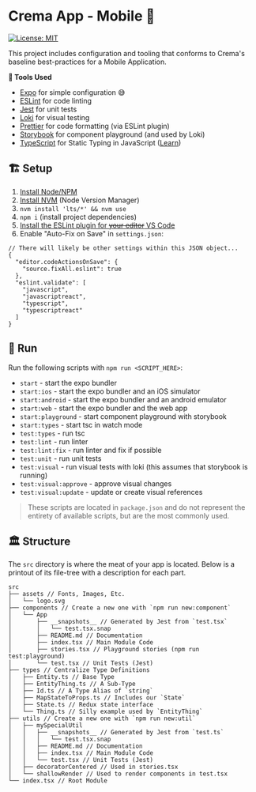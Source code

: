 # Crema App - Mobile 📱

[![License: MIT](https://img.shields.io/badge/License-MIT-yellow.svg)](https://opensource.org/licenses/MIT)

This project includes configuration and tooling that conforms to Crema's baseline best-practices for a Mobile Application.

**🧰 Tools Used**

- [Expo](https://expo.io/) for simple configuration 😅
- [ESLint](https://eslint.org) for code linting
- [Jest](https://jestjs.io) for unit tests
- [Loki](https://loki.js.org) for visual testing
- [Prettier](https://prettier.io) for code formatting (via ESLint plugin)
- [Storybook](https://storybook.js.org) for component playground (and used by Loki)
- [TypeScript](http://www.typescriptlang.org) for Static Typing in JavaScript ([Learn](http://www.typescriptlang.org/docs/handbook/basic-types.html))

## 🏗 Setup

1. [Install Node/NPM](https://nodejs.org/en/)
2. [Install NVM](https://github.com/creationix/nvm#installation-and-update) (Node Version Manager)
3. `nvm install 'lts/*' && nvm use`
4. `npm i` (install project dependencies)
5. [Install the ESLint plugin for ~~your editor~~ VS Code](https://marketplace.visualstudio.com/items?itemName=dbaeumer.vscode-eslint)
6. Enable "Auto-Fix on Save" in `settings.json`:

```
// There will likely be other settings within this JSON object...
{
  "editor.codeActionsOnSave": {
    "source.fixAll.eslint": true
  },
  "eslint.validate": [
    "javascript",
    "javascriptreact",
    "typescript",
    "typescriptreact"
  ]
}
```

## 👟 Run

Run the following scripts with `npm run <SCRIPT_HERE>`:

- `start` - start the expo bundler
- `start:ios` - start the expo bundler and an iOS simulator
- `start:android` - start the expo bundler and an android emulator
- `start:web` - start the expo bundler and the web app
- `start:playground` - start component playground with storybook
- `start:types` - start tsc in watch mode
- `test:types` - run tsc
- `test:lint` - run linter
- `test:lint:fix` - run linter and fix if possible
- `test:unit` - run unit tests
- `test:visual` - run visual tests with loki (this assumes that storybook is running)
- `test:visual:approve` - approve visual changes
- `test:visual:update` - update or create visual references

> These scripts are located in `package.json` and do not represent the entirety of available scripts, but are the most commonly used.

## 🏛 Structure

The `src` directory is where the meat of your app is located. Below is a printout of its file-tree with a description for each part.

```
src
├── assets // Fonts, Images, Etc.
│   └── logo.svg
├── components // Create a new one with `npm run new:component`
│   └── App
│       ├── __snapshots__ // Generated by Jest from `test.tsx`
│       │   └── test.tsx.snap
│       ├── README.md // Documentation
│       ├── index.tsx // Main Module Code
│       ├── stories.tsx // Playground stories (npm run test:playground)
│       └── test.tsx // Unit Tests (Jest)
├── types // Centralize Type Definitions
│   ├── Entity.ts // Base Type
│   ├── EntityThing.ts // A Sub-Type
│   ├── Id.ts // A Type Alias of `string`
│   ├── MapStateToProps.ts // Includes our `State`
│   ├── State.ts // Redux state interface
│   └── Thing.ts // Silly example used by `EntityThing`
├── utils // Create a new one with `npm run new:util`
│   ├── mySpecialUtil
│   │   ├── __snapshots__ // Generated by Jest from `test.ts`
│   │   │   └── test.tsx.snap
│   │   ├── README.md // Documentation
│   │   ├── index.tsx // Main Module Code
│   │   └── test.tsx // Unit Tests (Jest)
│   ├── decoratorCentered // Used in stories.tsx
│   └── shallowRender // Used to render components in test.tsx
└── index.tsx // Root Module
```